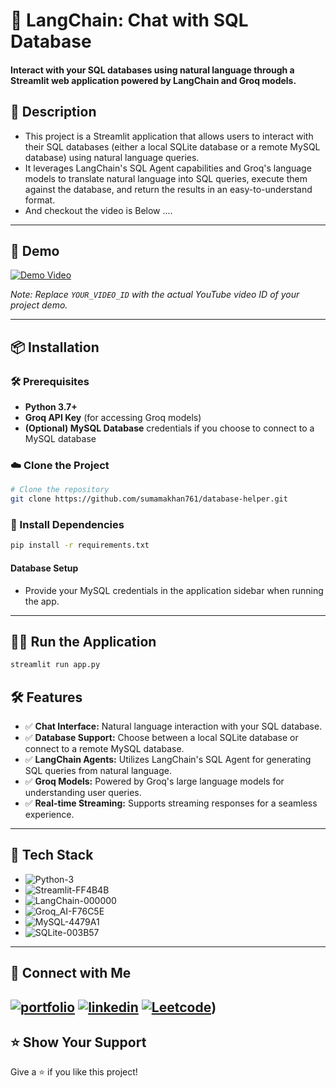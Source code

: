  # 🦜 LangChain: Chat with SQL Database

#### Interact with your SQL databases using natural language through a Streamlit web application powered by LangChain and Groq models. 

## 📖 Description
- This project is a Streamlit application that allows users to interact with their SQL databases (either a local SQLite database or a remote MySQL database) using natural language queries.
-  It leverages LangChain's SQL Agent capabilities and Groq's language models to translate natural language into SQL queries, execute them against the database, and return the results in an easy-to-understand format.
- And checkout the video is Below ....
---

## 🚀 Demo

[![Demo Video](https://img.youtube.com/vi/YOUR_VIDEO_ID/0.jpg)](https://www.youtube.com/watch?v=YOUR_VIDEO_ID)

*Note: Replace `YOUR_VIDEO_ID` with the actual YouTube video ID of your project demo.*

---

## 📦 Installation

### 🛠 Prerequisites

- **Python 3.7+**
- **Groq API Key** (for accessing Groq models)
- **(Optional) MySQL Database** credentials if you choose to connect to a MySQL database

### ☁️ Clone the Project

```bash
# Clone the repository
git clone https://github.com/sumamakhan761/database-helper.git
```

### 💫 Install Dependencies

```bash
pip install -r requirements.txt
```

#### Database Setup
- Provide your MySQL credentials in the application sidebar when running the app.
---

## 🏃‍♂️ Run the Application

```bash
streamlit run app.py
```

## 🛠 Features

- ✅ **Chat Interface:** Natural language interaction with your SQL database.
- ✅ **Database Support:** Choose between a local SQLite database or connect to a remote MySQL database.
- ✅ **LangChain Agents:** Utilizes LangChain's SQL Agent for generating SQL queries from natural language.
- ✅ **Groq Models:** Powered by Groq's large language models for understanding user queries.
- ✅ **Real-time Streaming:** Supports streaming responses for a seamless experience.
---

## 🧰 Tech Stack

- ![Python-3](https://github.com/user-attachments/assets/294e5571-624e-4afa-afba-e8cbad2f2295)
- ![Streamlit-FF4B4B](https://github.com/user-attachments/assets/f7d93cc6-0297-4139-9d89-cbebbc843bb8)
- ![LangChain-000000](https://github.com/user-attachments/assets/826270ea-8df2-47ec-9693-a2c0792cec79)
- ![Groq_AI-F76C5E](https://github.com/user-attachments/assets/a0d4d1c9-062f-4429-a1c0-f0ba39a01377)
- ![MySQL-4479A1](https://github.com/user-attachments/assets/12dbaace-07fa-4c0e-b57a-30540ad84ada)
- ![SQLite-003B57](https://github.com/user-attachments/assets/f41e907f-b557-442e-aca0-01af14d166d8)

---
## 🔗 Connect with Me
[![portfolio](https://img.shields.io/badge/my_portfolio-000?style=for-the-badge&logo=ko-fi&logoColor=white)](https://portfoliosumama.vercel.app/)
[![linkedin](https://img.shields.io/badge/linkedin-0A66C2?style=for-the-badge&logo=linkedin&logoColor=white)](https://www.linkedin.com/in/sumama-khan)
[![Leetcode](https://img.shields.io/badge/Leetocode-1DA1F2?style=for-the-badge&logo=Leetcode&logoColor=yellow)](https://leetcode.com/u/sumamakhan))
---
## ⭐️ Show Your Support
Give a ⭐️ if you like this project!

